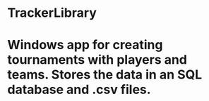 # TrackerLibrary
# Windows app for creating tournaments with players and teams. Stores the data in an SQL database and .csv files.
